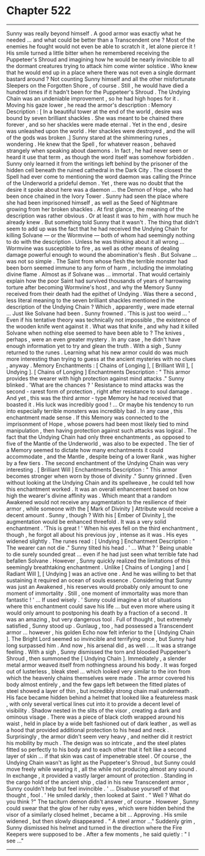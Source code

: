 
# Chapter 522


---

Sunny was really beyond himself . A good armor was exactly what he needed … and what could be better than a Transcendent one ? Most of the enemies he fought would not even be able to scratch it , let alone pierce it !
His smile turned a little bitter when he remembered receiving the Puppeteer's Shroud and imagining how he would be nearly invincible to all the dormant creatures trying to attack him come winter solstice .
Who knew that he would end up in a place where there was not even a single dormant bastard around ? Not counting Sunny himself and all the other misfortunate Sleepers on the Forgotten Shore , of course .
Still , he would have died a hundred times if it hadn't been for the Puppeteer's Shroud . The Undying Chain was an undeniable improvement , so he had high hopes for it .
Moving his gaze lower , he read the armor's description :
Memory Description : [ In a beautiful tower at the end of the world , desire was bound by seven brilliant shackles . She was meant to be chained there forever , and so her shackles were made eternal . Yet in the end , desire was unleashed upon the world . Her shackles were destroyed , and the will of the gods was broken .]
Sunny stared at the shimmering runes , wondering .
He knew that the Spell , for whatever reason , behaved strangely when speaking about daemons . In fact , he had never seen or heard it use that term , as though the word itself was somehow forbidden . Sunny only learned it from the writings left behind by the prisoner of the hidden cell beneath the ruined cathedral in the Dark City .
The closest the Spell had ever come to mentioning the word daemon was calling the Prince of the Underworld a prideful demon .
Yet , there was no doubt that the desire it spoke about here was a daemon … the Demon of Hope , who had been once chained in the Ivory Tower . Sunny had seen the place where she had been imprisoned himself , as well as the Seed of Nightmare growing from her broken shackles .
At first glance , the meaning of the description was rather obvious . Or at least it was to him , with how much he already knew .
But something told Sunny that it wasn't .
The thing that didn't seem to add up was the fact that he had received the Undying Chain for killing Solvane — or the Wormvine — both of whom had seemingly nothing to do with the description .
Unless he was thinking about it all wrong …
Wormvine was susceptible to fire , as well as other means of dealing damage powerful enough to wound the abomination's flesh . But Solvane … was not so simple . The Saint from whose flesh the terrible monster had been born seemed immune to any form of harm , including the immolating divine flame .
Almost as if Solvane was ... immortal .
That would certainly explain how the poor Saint had survived thousands of years of harrowing torture after becoming Wormvine's host , and why the Memory Sunny received from their death had the epithet of Undying .
Was there a second , less literal meaning to the seven brilliant shackles mentioned in the description of the Undying Chain ? Which , apparently , were made eternal …
Just like Solvane had been .
Sunny frowned .
'This is just too weird … '
Even if his tentative theory was technically not impossible , the existence of the wooden knife went against it . What was that knife , and why had it killed Solvane when nothing else seemed to have been able to ?
The knives , perhaps , were an even greater mystery .
In any case , he didn't have enough information yet to try and glean the truth . With a sigh , Sunny returned to the runes . Learning what his new armor could do was much more interesting than trying to guess at the ancient mysteries with no clues , anyway .
Memory Enchantments : [ Chains of Longing ], [ Brilliant Will ], [ Undying ].
[ Chains of Longing ] Enchantments Description : " This armor provides the wearer with high protection against mind attacks ."
Sunny blinked .
'What are the chances ? '
Resistance to mind attacks was the second - rarest form of protection , right after resistance to soul damage . And yet , this was the third armor - type Memory he had received that boasted it . His luck was incredibly good !
… Or maybe his tendency to run into especially terrible monsters was incredibly bad .
In any case , this enchantment made sense . If this Memory was connected to the imprisonment of Hope , whose powers had been most likely tied to mind manipulation , then having protection against such attacks was logical .
The fact that the Undying Chain had only three enchantments , as opposed to five of the Mantle of the Underworld , was also to be expected . The tier of a Memory seemed to dictate how many enchantments it could accommodate , and the Mantle , despite being of a lower Rank , was higher by a few tiers .
The second enchantment of the Undying Chain was very interesting .
[ Brilliant Will ] Enchantments Description : " This armor becomes stronger when worn by those of divinity ."
Sunny grinned .
Even without looking at the Undying Chain and its spellweave , he could tell how this enchantment worked . It was an overall enhancement based on how high the wearer's divine affinity was . Which meant that a random Awakened would not receive any augmentation to the resilience of their armor , while someone with the [ Mark of Divinity ] Attribute would receive a decent amount .
Sunny , though ? With his [ Ember of Divinity ], the augmentation would be enhanced threefold . It was a very solid enchantment .
'This is great ! '
When his eyes fell on the third enchantment , though , he forgot all about his previous joy , intense as it was . His eyes widened slightly .
The runes read :
[ Undying ] Enchantment Description : " The wearer can not die ."
Sunny tilted his head .
' ... What ? '
Being unable to die surely sounded great … even if he had just seen what terrible fate had befallen Solvane .
However , Sunny quickly realized the limitations of this seemingly breathtaking enchantment . Unlike [ Chains of Longing ] and [ Radiant Will ], [ Undying ] was an active one . And he was willing to bet that sustaining it required an ocean of souls essence .
Considering that Sunny was just an Awakened , his reserves would probably only amount to one moment of immortality .
Still , one moment of immortality was more than fantastic !
' ... If used wisely . '
Sunny could imagine a lot of situations where this enchantment could save his life … but even more where using it would only amount to postponing his death by a fraction of a second .
It was an amazing , but very dangerous tool .
Full of thought , but extremely satisfied , Sunny stood up .
Gunlaug , too , had possessed a Transcendent armor … however , his golden Echo now felt inferior to the [ Undying Chain ]. The Bright Lord seemed so invincible and terrifying once , but Sunny had long surpassed him . And now , his arsenal did , as well .
... It was a strange feeling .
With a sigh , Sunny dismissed the torn and bloodied Puppeteer's Shroud , then summoned the [ Undying Chain ].
Immediately , a slender metal armor weaved itself from nothingness around his body . It was forged out of lusterless , bleak steel … which looked very similar to the iron from which the heavenly chains themselves were made .
The armor covered his body almost entirely , and the few gaps left between the fitted plates of steel showed a layer of thin , but incredibly strong chain mail underneath . His face became hidden behind a helmet that looked like a featureless mask , with only several vertical lines cut into it to provide a decent level of visibility .
Shadow nested in the slits of the visor , creating a dark and ominous visage .
There was a piece of black cloth wrapped around his waist , held in place by a wide belt fashioned out of dark leather , as well as a hood that provided additional protection to his head and neck .
Surprisingly , the armor didn't seem very heavy , and neither did it restrict his mobility by much . The design was so intricate , and the steel plates fitted so perfectly to his body and to each other that it felt like a second layer of skin … if that skin was cast of impenetrable steel .
Of course , the Undying Chain wasn't as light as the Puppeteer's Shroud , but Sunny could move freely while wearing it , all the while not producing almost any sound .
In exchange , it provided a vastly larger amount of protection .
Standing in the cargo hold of the ancient ship , clad in his new Transcendent armor , Sunny couldn't help but feel invincible .
' ... Disabuse yourself of that thought , fool . '
He smiled darkly , then looked at Saint .
" Well ? What do you think ?"
The taciturn demon didn't answer , of course .
However , Sunny could swear that the glow of her ruby eyes , which were hidden behind the visor of a similarly closed helmet , became a bit …
Approving .
His smile widened , but then slowly disappeared .
" A steel armor ..."
Suddenly grim , Sunny dismissed his helmet and turned in the direction where the Fire Keepers were supposed to be .
After a few moments , he said quietly :
" I see ..."

---

